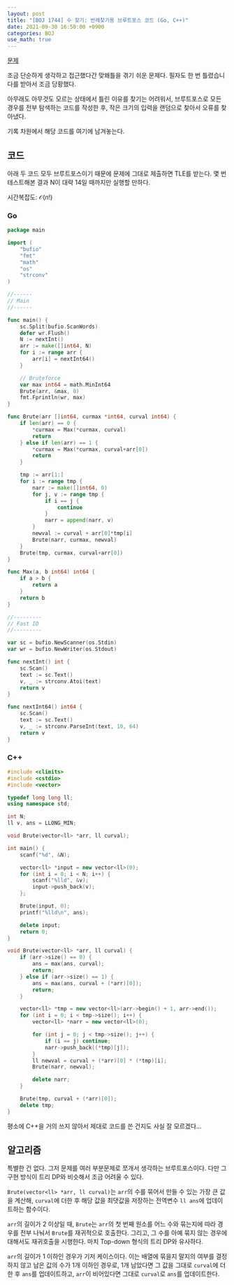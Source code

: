 ```yaml
---
layout: post
title: "[BOJ 1744] 수 찾기: 반례찾기용 브루트포스 코드 (Go, C++)"
date: 2021-09-30 16:50:00 +0900
categories: BOJ
use_math: true
---
```


[문제](https://www.acmicpc.net/board/view/75852)

조금 단순하게 생각하고 접근했다간 맞왜틀을 겪기 쉬운 문제다. 필자도 한 번 틀렸습니다를 받아서 조금 당황했다.

아무래도 아무것도 모르는 상태에서 틀린 이유를 찾기는 어려워서, 브루트포스로 모든 경우를 전부 탐색하는 코드를 작성한 후, 작은 크기의 입력을 랜덤으로 찾아서 오류를 찾아냈다.

기록 차원에서 해당 코드를 여기에 남겨놓는다.

## 코드

아래 두 코드 모두 브루트포스이기 때문에 문제에 그대로 제출하면 TLE를 받는다.
몇 번 테스트해본 결과 N이 대략 14일 때까지만 실행할 만하다.

시간복잡도: $\mathcal{O} \left( n ! \right)$

### Go

```go
package main

import (
	"bufio"
	"fmt"
	"math"
	"os"
	"strconv"
)

//------
// Main
//------

func main() {
	sc.Split(bufio.ScanWords)
	defer wr.Flush()
	N := nextInt()
	arr := make([]int64, N)
	for i := range arr {
		arr[i] = nextInt64()
	}

	// Bruteforce
	var max int64 = math.MinInt64
	Brute(arr, &max, 0)
	fmt.Fprintln(wr, max)
}

func Brute(arr []int64, curmax *int64, curval int64) {
	if len(arr) == 0 {
		*curmax = Max(*curmax, curval)
		return
	} else if len(arr) == 1 {
		*curmax = Max(*curmax, curval+arr[0])
		return
	}

	tmp := arr[1:]
	for i := range tmp {
		narr := make([]int64, 0)
		for j, v := range tmp {
			if i == j {
				continue
			}
			narr = append(narr, v)
		}
		newval := curval + arr[0]*tmp[i]
		Brute(narr, curmax, newval)
	}
	Brute(tmp, curmax, curval+arr[0])
}

func Max(a, b int64) int64 {
	if a > b {
		return a
	}
	return b
}

//---------
// Fast IO
//---------

var sc = bufio.NewScanner(os.Stdin)
var wr = bufio.NewWriter(os.Stdout)

func nextInt() int {
	sc.Scan()
	text := sc.Text()
	v, _ := strconv.Atoi(text)
	return v
}

func nextInt64() int64 {
	sc.Scan()
	text := sc.Text()
	v, _ := strconv.ParseInt(text, 10, 64)
	return v
}
```

### C++

```c++
#include <climits>
#include <cstdio>
#include <vector>

typedef long long ll;
using namespace std;

int N;
ll v, ans = LLONG_MIN;

void Brute(vector<ll> *arr, ll curval);

int main() {
    scanf("%d", &N);

    vector<ll> *input = new vector<ll>(0);
    for (int i = 0; i < N; i++) {
        scanf("%lld", &v);
        input->push_back(v);
    };

    Brute(input, 0);
    printf("%lld\n", ans);

    delete input;
    return 0;
}

void Brute(vector<ll> *arr, ll curval) {
    if (arr->size() == 0) {
        ans = max(ans, curval);
        return;
    } else if (arr->size() == 1) {
        ans = max(ans, curval + (*arr)[0]);
        return;
    }

    vector<ll> *tmp = new vector<ll>(arr->begin() + 1, arr->end());
    for (int i = 0; i < tmp->size(); i++) {
        vector<ll> *narr = new vector<ll>(0);

        for (int j = 0; j < tmp->size(); j++) {
            if (i == j) continue;
            narr->push_back((*tmp)[j]);
        }
        ll newval = curval + (*arr)[0] * (*tmp)[i];
        Brute(narr, newval);

        delete narr;
    }

    Brute(tmp, curval + (*arr)[0]);
    delete tmp;
}
```

평소에 C++을 거의 쓰지 않아서 제대로 코드를 쓴 건지도 사실 잘 모르겠다...

## 알고리즘

특별한 건 없다. 그저 문제를 여러 부분문제로 쪼개서 생각하는 브루트포스이다. 다만 그 구현 방식이 트리 DP와 비슷해서 조금 어려울 수 있다.

`Brute(vector<ll> *arr, ll curval)`는 `arr`의 수를 묶어서 만들 수 있는 가장 큰 값을 계산해, `curval`에 더한 후 해당 값을 최댓값을 저장하는 전역변수 `ll ans`에 업데이트하는 함수이다.

`arr`의 길이가 2 이상일 때, `Brute`는 `arr`의 첫 번째 원소를 어느 수와 묶는지에 따라 경우를 전부 나눠서 `Brute`를 재귀적으로 호출한다. 그리고, 그 수를 아예 묶지 않는 경우에 대해서도 재귀호출을 시행한다. 마치 Top-down 형식의 트리 DP와 유사하다.

`arr`의 길이가 1 이하인 경우가 기저 케이스이다. 이는 배열에 묶을지 말지의 여부를 결정하지 않고 남은 값의 수가 1개 이하인 경우로, 1개 남았다면 그 값을 그대로 `curval`에 더한 후 `ans`를 업데이트하고, `arr`이 비어있다면 그대로 `curval`로 `ans`를 업데이트한다.

